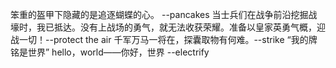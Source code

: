 笨重的盔甲下隐藏的是追逐蝴蝶的心。  --pancakes
当士兵们在战争前沿挖掘战壕时，我已抵达。没有上战场的勇气，就无法收获荣耀。准备以皇家英勇气概，迎战一切！--protect the air
千军万马一将在，探囊取物有何难。--strike
“我的牌铭是世界” hello，world——你好，世界  --electrify